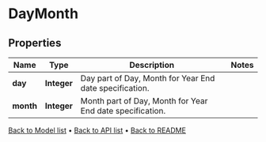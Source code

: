 

# DayMonth


## Properties

| Name | Type | Description | Notes |
|------------ | ------------- | ------------- | -------------|
|**day** | **Integer** | Day part of Day, Month for Year End date specification. |  |
|**month** | **Integer** | Month part of Day, Month for Year End date specification. |  |



[Back to Model list](../README.md#documentation-for-models) &#8226; [Back to API list](../README.md#documentation-for-api-endpoints) &#8226; [Back to README](../README.md)


